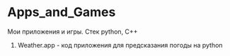# Apps_and_Games
Мои приложения и игры. Стек python, C++

1. Weather.app - код приложения для предсказания погоды на python
